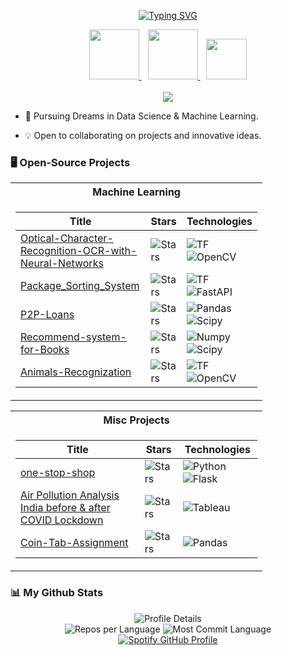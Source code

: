 <p align="center">
  <a href="https://github.com/Rumit95">
    <img src="https://readme-typing-svg.demolab.com?font=Georgia&size=18&duration=2000&pause=100&multiline=true&width=500&height=80&lines=Rumit+Pathare;Machine+Learning+Engineer;AI+%7C+Computer+Vision+%7C+NLP" alt="Typing SVG" />
  </a>
</p>



<div align="center">
  <span style="margin-right: 10px;">
    <a href="https://github.com/Rumit95/Myself/blob/main/Rumit%20Pathare%20(Machine%20Learning%20Developer).pdf">
      <img src="https://img.shields.io/badge/PDF-CV-red?style=flat-square&logo=adobe" width="80">
    </a>
  </span>
  <span style="margin-right: 10px;">
    <a href="https://www.linkedin.com/in/rumitpathare/">
      <img src="https://img.shields.io/badge/-Linkedin-blue?style=flat-square&logo=linkedin" width="80">
    </a>
  </span>
  <a href="mailto:rumit.pthr@gmail.com">
    <img src="https://img.shields.io/badge/-Email-red?style=flat-square&logo=gmail&logoColor=white" width="65">
  </a>
</div>
<br/>
<div align="center">
  <a href="https://github.com/Rumit95">
    <img src="https://github-stats-alpha.vercel.app/api?username=Rumit95&cc=22272e&tc=37BCF6&ic=fff&bc=0000;">
  </a>
</div>

</p>

* 📖 Pursuing Dreams in Data Science & Machine Learning.

* 💡 Open to collaborating on projects and innovative ideas.
  
### 🖥️ Open-Source Projects
<div align="center" style="max-width: 80%;"">
<table>
<tr><th>Machine Learning </th></tr>
<tr><td>

|Title | Stars | Technologies |
|--|--|--|
| [ Optical-Character-Recognition-OCR-with-Neural-Networks](https://github.com/Rumit95/Optical-Character-Recognition-OCR-with-Neural-Networks) | <img alt="Stars" src="https://img.shields.io/github/stars/Rumit95/Optical-Character-Recognition-OCR-with-Neural-Networks?style=flat-square&labelColor=black"/> |  ![TF](https://img.shields.io/badge/TF-black?style=flat-square&logo=tensorflow) ![OpenCV](https://img.shields.io/badge/OpenCV-black?style=flat-square&logo=opencv)|
| [Package_Sorting_System](https://github.com/Rumit95/Package_Sorting_System) | <img alt="Stars" src="https://img.shields.io/github/stars/Rumit95/Package_Sorting_System?style=flat-square&labelColor=black"/> | ![TF](https://img.shields.io/badge/TF-black?style=flat-square&logo=tensorflow) ![FastAPI](https://img.shields.io/badge/FastAPI-black?style=flat-square&logo=fastapi)|
| [P2P-Loans](https://github.com/Rumit95/P2P-Loans) | <img alt="Stars" src="https://img.shields.io/github/stars/Rumit95/P2P-Loans?style=flat-square&labelColor=black"/> | ![Pandas](https://img.shields.io/badge/Pandas-black?style=flat-square&logo=pandas) ![Scipy](https://img.shields.io/badge/Scipy-black?style=flat-square&logo=Scipy)|
| [Recommend-system-for-Books](https://github.com/Rumit95/Recommend-system-for-Books) | <img alt="Stars" src="https://img.shields.io/github/stars/Rumit95/Recommend-system-for-Books?style=flat-square&labelColor=black"/> | ![Numpy](https://img.shields.io/badge/Numpy-black?style=flat-square&logo=numpy) ![Scipy](https://img.shields.io/badge/Scipy-black?style=flat-square&logo=Scipy)|
| [Animals-Recognization](https://github.com/Rumit95/Animals-Recognization) | <img alt="Stars" src="https://img.shields.io/github/stars/Rumit95/Animals-Recognization?style=flat-square&labelColor=black"/> | ![TF](https://img.shields.io/badge/TF-black?style=flat-square&logo=tensorflow) ![OpenCV](https://img.shields.io/badge/OpenCV-black?style=flat-square&logo=opencv)|
</td>
</table>
<table>
<tr><th>Misc Projects </th></tr>
<tr><td>

|Title | Stars | Technologies|
|--|--|--|
| [one-stop-shop](https://github.com/Rumit95/one-stop-shop) | <img alt="Stars" src="https://img.shields.io/github/stars/Rumit95/one-stop-shop?style=flat-square&labelColor=black"/> | ![Python](https://img.shields.io/badge/Python-black?style=flat-square&logo=python) ![Flask](https://img.shields.io/badge/Flask-black?style=flat-square&logo=flask)|
| [Air Pollution Analysis India before & after COVID Lockdown](https://public.tableau.com/app/profile/rumit6351/viz/WeatherAnalysisIndia/PollutionAnalysis) | <img alt="Stars" src="https://img.shields.io/github/stars/Rumit95/one-stop-shop?style=flat-square&labelColor=black"/> | ![Tableau](https://img.shields.io/badge/Tableau-black?style=flat-square&logo=tableau)|
| [Coin-Tab-Assignment](https://github.com/Rumit95/Coin-Tab-Assignment) | <img alt="Stars" src="https://img.shields.io/github/stars/Rumit95/Coin-Tab-Assignment?style=flat-square&labelColor=black"/> | ![Pandas](https://img.shields.io/badge/Pandas-black?style=flat-square&logo=pandas)|
</table>
</td>
</div>

### :bar_chart: My Github Stats

<div align="center">
    <img src="http://github-profile-summary-cards.vercel.app/api/cards/profile-details?username=Rumit95&theme=city_lights" alt="Profile Details">
</div>

<div align="center">
    <img src="http://github-profile-summary-cards.vercel.app/api/cards/repos-per-language?username=Rumit95&theme=city_lights" alt="Repos per Language">
    <img src="http://github-profile-summary-cards.vercel.app/api/cards/most-commit-language?username=Rumit95&theme=city_lights" alt="Most Commit Language">
</div>

<div align="center">
  <a href="https://github.com/kittinan/spotify-github-profile">
    <img src="https://spotify-github-profile.vercel.app/api/view?uid=czf4yyaawjvajfxs0qpu2plk6&cover_image=true&theme=natemoo-re&show_offline=true&background_color=000000&interchange=false&bar_color=08e600&bar_color_cover=false" alt="Spotify GitHub Profile">
  </a>
</div>


